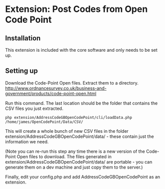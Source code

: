 # Extension: Post Codes from Open Code Point


## Installation

This extension is included with the core software and only needs to be set up.

## Setting up

Download the Code-Point Open files. Extract them to a directory. 
http://www.ordnancesurvey.co.uk/business-and-government/products/code-point-open.html

Run this command. The last location should be the folder that contains the CSV files you just extracted.

    php extension/AddressCodeGBOpenCodePoint/cli/loadData.php /home/james/OpenCodePoint/Data/CSV/

This will create a whole bunch of new CSV files in the folder extension/AddressCodeGBOpenCodePoint/data/ - these contain just the information we need.

(Note you can re-run this step any time there is a new version of the Code-Point Open files to download. 
The files generated in extension/AddressCodeGBOpenCodePoint/data/ are portable - you can generate them on a dev machine and just copy them to the server.)

Finally, edit your config.php and add AddressCodeGBOpenCodePoint as an extension.

